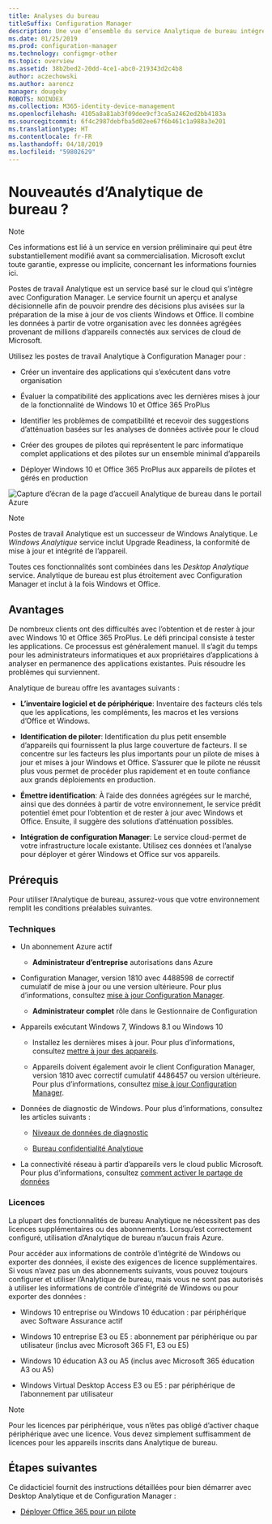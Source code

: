 ```yaml
---
title: Analyses du bureau
titleSuffix: Configuration Manager
description: Une vue d’ensemble du service Analytique de bureau intégré à Configuration Manager.
ms.date: 01/25/2019
ms.prod: configuration-manager
ms.technology: configmgr-other
ms.topic: overview
ms.assetid: 38b2bed2-20dd-4ce1-abc0-219343d2c4b8
author: aczechowski
ms.author: aaroncz
manager: dougeby
ROBOTS: NOINDEX
ms.collection: M365-identity-device-management
ms.openlocfilehash: 4105a8a81ab3f09dee9cf3ca5a2462ed2bb4183a
ms.sourcegitcommit: 6f4c2987debfba5d02ee67f6b461c1a988a3e201
ms.translationtype: HT
ms.contentlocale: fr-FR
ms.lasthandoff: 04/18/2019
ms.locfileid: "59802629"
---
```

# <a name="what-is-desktop-analytics"></a>Nouveautés d’Analytique de bureau ?

> [!Note]  
> Ces informations est lié à un service en version préliminaire qui peut être substantiellement modifié avant sa commercialisation. Microsoft exclut toute garantie, expresse ou implicite, concernant les informations fournies ici.  

Postes de travail Analytique est un service basé sur le cloud qui s’intègre avec Configuration Manager. Le service fournit un aperçu et analyse décisionnelle afin de pouvoir prendre des décisions plus avisées sur la préparation de la mise à jour de vos clients Windows et Office. Il combine les données à partir de votre organisation avec les données agrégées provenant de millions d’appareils connectés aux services de cloud de Microsoft. 

Utilisez les postes de travail Analytique à Configuration Manager pour :  

- Créer un inventaire des applications qui s’exécutent dans votre organisation  

- Évaluer la compatibilité des applications avec les dernières mises à jour de la fonctionnalité de Windows 10 et Office 365 ProPlus  

- Identifier les problèmes de compatibilité et recevoir des suggestions d’atténuation basées sur les analyses de données activée pour le cloud  

- Créer des groupes de pilotes qui représentent le parc informatique complet applications et des pilotes sur un ensemble minimal d’appareils  

- Déployer Windows 10 et Office 365 ProPlus aux appareils de pilotes et gérés en production  

![Capture d’écran de la page d’accueil Analytique de bureau dans le portail Azure](media/portal-home.png)

> [!Note]  
> Postes de travail Analytique est un successeur de Windows Analytique. Le *Windows Analytique* service inclut Upgrade Readiness, la conformité de mise à jour et intégrité de l’appareil. 
> 
> Toutes ces fonctionnalités sont combinées dans les *Desktop Analytique* service. Analytique de bureau est plus étroitement avec Configuration Manager et inclut à la fois Windows et Office. 



## <a name="benefits"></a>Avantages

De nombreux clients ont des difficultés avec l’obtention et de rester à jour avec Windows 10 et Office 365 ProPlus. Le défi principal consiste à tester les applications. Ce processus est généralement manuel. Il s’agit du temps pour les administrateurs informatiques et aux propriétaires d’applications à analyser en permanence des applications existantes. Puis résoudre les problèmes qui surviennent. 

Analytique de bureau offre les avantages suivants :

- **L’inventaire logiciel et de périphérique**: Inventaire des facteurs clés tels que les applications, les compléments, les macros et les versions d’Office et Windows.  

- **Identification de piloter**: Identification du plus petit ensemble d’appareils qui fournissent la plus large couverture de facteurs. Il se concentre sur les facteurs les plus importants pour un pilote de mises à jour et mises à jour Windows et Office. S’assurer que le pilote ne réussit plus vous permet de procéder plus rapidement et en toute confiance aux grands déploiements en production.  

- **Émettre identification**: À l’aide des données agrégées sur le marché, ainsi que des données à partir de votre environnement, le service prédit potentiel émet pour l’obtention et de rester à jour avec Windows et Office. Ensuite, il suggère des solutions d’atténuation possibles.  

- **Intégration de configuration Manager**: Le service cloud-permet de votre infrastructure locale existante. Utilisez ces données et l’analyse pour déployer et gérer Windows et Office sur vos appareils.  



## <a name="prerequisites"></a>Prérequis

Pour utiliser l’Analytique de bureau, assurez-vous que votre environnement remplit les conditions préalables suivantes. 


### <a name="technical"></a>Techniques

- Un abonnement Azure actif  

    - **Administrateur d’entreprise** autorisations dans Azure  

- Configuration Manager, version 1810 avec 4488598 de correctif cumulatif de mise à jour ou une version ultérieure. Pour plus d’informations, consultez [mise à jour Configuration Manager](/sccm/desktop-analytics/connect-configmgr#bkmk_hotfix).  

    - **Administrateur complet** rôle dans le Gestionnaire de Configuration  

- Appareils exécutant Windows 7, Windows 8.1 ou Windows 10  

    - Installez les dernières mises à jour. Pour plus d’informations, consultez [mettre à jour des appareils](/sccm/desktop-analytics/enroll-devices#update-devices).  

    - Appareils doivent également avoir le client Configuration Manager, version 1810 avec correctif cumulatif 4486457 ou version ultérieure. Pour plus d’informations, consultez [mise à jour Configuration Manager](/sccm/desktop-analytics/connect-configmgr#bkmk_hotfix).  

- Données de diagnostic de Windows. Pour plus d’informations, consultez les articles suivants :  

    - [Niveaux de données de diagnostic](/sccm/desktop-analytics/enable-data-sharing#diagnostic-data-levels)  

    - [Bureau confidentialité Analytique](/sccm/desktop-analytics/privacy)  

- La connectivité réseau à partir d’appareils vers le cloud public Microsoft. Pour plus d’informations, consultez [comment activer le partage de données](/sccm/desktop-analytics/enable-data-sharing)  


### <a name="licensing"></a>Licences

La plupart des fonctionnalités de bureau Analytique ne nécessitent pas des licences supplémentaires ou des abonnements. Lorsqu’est correctement configuré, utilisation d’Analytique de bureau n’aucun frais Azure. 

Pour accéder aux informations de contrôle d’intégrité de Windows ou exporter des données, il existe des exigences de licence supplémentaires. Si vous n’avez pas un des abonnements suivants, vous pouvez toujours configurer et utiliser l’Analytique de bureau, mais vous ne sont pas autorisés à utiliser les informations de contrôle d’intégrité de Windows ou pour exporter des données :

- Windows 10 entreprise ou Windows 10 éducation : par périphérique avec Software Assurance actif  

- Windows 10 entreprise E3 ou E5 : abonnement par périphérique ou par utilisateur (inclus avec Microsoft 365 F1, E3 ou E5)  

- Windows 10 éducation A3 ou A5 (inclus avec Microsoft 365 éducation A3 ou A5)  

- Windows Virtual Desktop Access E3 ou E5 : par périphérique de l’abonnement par utilisateur  

> [!Note]  
> Pour les licences par périphérique, vous n’êtes pas obligé d’activer chaque périphérique avec une licence. Vous devez simplement suffisamment de licences pour les appareils inscrits dans Analytique de bureau.  


<!-- 
## Top task
> *Optional*  
> *An effective way to structure your overview article is to create an H2 for the top customer tasks and describe how the product/service helps customers with that task.*  
> *Create a new H2 for each task you list.*  
 -->



## <a name="next-steps"></a>Étapes suivantes

Ce didacticiel fournit des instructions détaillées pour bien démarrer avec Desktop Analytique et de Configuration Manager :  

- [Déployer Office 365 pour un pilote](/sccm/desktop-analytics/tutorial-office-365)  

<!-- for future
- [Deploy Windows 10 to a pilot](/sccm/desktop-analytics/tutorial-windows)  
-->
